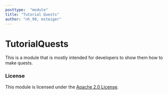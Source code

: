 ```yaml
---
posttype:  "module"  
title: "Tutorial Quests"
author: "nh_99, msteiger"
---
```

TutorialQuests
======
This is a module that is mostly intended for developers to show them how to make quests.


### License

This module is licensed under the [Apache 2.0 License](http://www.apache.org/licenses/LICENSE-2.0.html).
